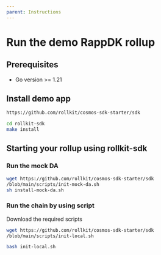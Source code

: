 ```yaml
---
parent: Instructions
---
```


# Run the demo RappDK rollup

## Prerequisites

- Go version >= 1.21

## Install demo app

```bash
https://github.com/rollkit/cosmos-sdk-starter/sdk

cd rollkit-sdk
make install
```

## Starting your rollup using rollkit-sdk

### Run the mock DA

```bash
wget https://github.com/rollkit/cosmos-sdk-starter/sdk
/blob/main/scripts/init-mock-da.sh
sh install-mock-da.sh
```

### Run the chain by using script

Download the required scripts

```bash
wget https://github.com/rollkit/cosmos-sdk-starter/sdk
/blob/main/scripts/init-local.sh
```

```bash
bash init-local.sh
```
